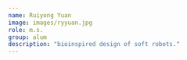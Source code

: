 ```yaml
---
name: Ruiyong Yuan 
image: images/ryyuan.jpg
role: m.s.
group: alum
description: "bioinspired design of soft robots."
---
```



